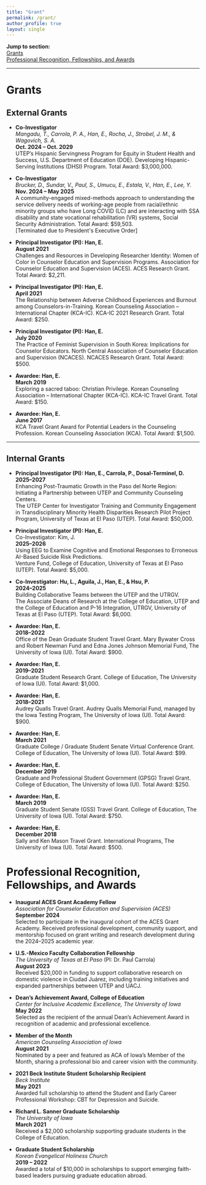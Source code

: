```yaml
---
title: "Grant"
permalink: /grant/
author_profile: true
layout: single    
---   
```


**Jump to section:**  
[Grants](#grants)  
[Professional Recognition, Fellowships, and Awards](#professional-recognition-fellowships-and-awards)

---

Grants
=================================================

## External Grants

* **Co-Investigator**  
  *Mangadu, T., Carrola, P. A., Han, E., Rocha, J., Strobel, J. M., & Wagovich, S. A.*  
  **Oct. 2024 – Oct. 2029**  
  UTEP’s Hispanic Servingness Program for Equity in Student Health and Success, U.S. Department of Education (DOE). Developing Hispanic-Serving Institutions (DHSI) Program. Total Award: $3,000,000.

* **Co-Investigator**  
  *Brucker, D., Sundar, V., Paul, S., Umucu, E., Estala, V., Han, E., Lee, Y.*  
  **Nov. 2024 – May 2025**  
  A community-engaged mixed-methods approach to understanding the service delivery needs of working-age people from racial/ethnic minority groups who have Long COVID (LC) and are interacting with SSA disability and state vocational rehabilitation (VR) systems, Social Security Administration. Total Award: $59,503.  
  [Terminated due to President's Executive Order]

* **Principal Investigator (PI): Han, E.**  
  **August 2021**  
  Challenges and Resources in Developing Researcher Identity: Women of Color in Counselor Education and Supervision Programs. Association for Counselor Education and Supervision (ACES). ACES Research Grant. Total Award: $2,211.

* **Principal Investigator (PI): Han, E.**  
  **April 2021**  
  The Relationship between Adverse Childhood Experiences and Burnout among Counselors-in-Training. Korean Counseling Association – International Chapter (KCA-IC). KCA-IC 2021 Research Grant. Total Award: $250.

* **Principal Investigator (PI): Han, E.**  
  **July 2020**  
  The Practice of Feminist Supervision in South Korea: Implications for Counselor Educators. North Central Association of Counselor Education and Supervision (NCACES). NCACES Research Grant. Total Award: $500.

* **Awardee: Han, E.**  
  **March 2019**  
  Exploring a sacred taboo: Christian Privilege. Korean Counseling Association – International Chapter (KCA-IC). KCA-IC Travel Grant. Total Award: $150.

* **Awardee: Han, E.**  
  **June 2017**  
  KCA Travel Grant Award for Potential Leaders in the Counseling Profession. Korean Counseling Association (KCA). Total Award: $1,500.

---

## Internal Grants

* **Principal Investigator (PI): Han, E., Carrola, P., Dosal-Terminel, D.**  
  **2025–2027**  
  Enhancing Post-Traumatic Growth in the Paso del Norte Region: Initiating a Partnership between UTEP and Community Counseling Centers.  
  The UTEP Center for Investigator Training and Community Engagement in Transdisciplinary Minority Health Disparities Research Pilot Project Program, University of Texas at El Paso (UTEP). Total Award: $50,000.

* **Principal Investigator (PI): Han, E.**  
  Co-Investigator: Kim, J.  
  **2025–2026**  
  Using EEG to Examine Cognitive and Emotional Responses to Erroneous AI-Based Suicide Risk Predictions.  
  Venture Fund, College of Education, University of Texas at El Paso (UTEP). Total Award: $5,000.

* **Co-Investigator: Hu, L., Aguila, J., Han, E., & Hsu, P.**  
  **2024–2025**  
  Building Collaborative Teams between the UTEP and the UTRGV.  
  The Associate Deans of Research at the College of Education, UTEP and the College of Education and P-16 Integration, UTRGV, University of Texas at El Paso (UTEP). Total Award: $6,000.

* **Awardee: Han, E.**  
  **2018–2022**  
  Office of the Dean Graduate Student Travel Grant. Mary Bywater Cross and Robert Newman Fund and Edna Jones Johnson Memorial Fund, The University of Iowa (UI). Total Award: $900.

* **Awardee: Han, E.**  
  **2019–2021**  
  Graduate Student Research Grant. College of Education, The University of Iowa (UI). Total Award: $1,000.

* **Awardee: Han, E.**  
  **2018–2021**  
  Audrey Qualls Travel Grant. Audrey Qualls Memorial Fund, managed by the Iowa Testing Program, The University of Iowa (UI). Total Award: $900.

* **Awardee: Han, E.**  
  **March 2021**  
  Graduate College / Graduate Student Senate Virtual Conference Grant. College of Education, The University of Iowa (UI). Total Award: $99.

* **Awardee: Han, E.**  
  **December 2019**  
  Graduate and Professional Student Government (GPSG) Travel Grant. College of Education, The University of Iowa (UI). Total Award: $250.

* **Awardee: Han, E.**  
  **March 2019**  
  Graduate Student Senate (GSS) Travel Grant. College of Education, The University of Iowa (UI). Total Award: $750.

* **Awardee: Han, E.**  
  **December 2018**  
  Sally and Ken Mason Travel Grant. International Programs, The University of Iowa (UI). Total Award: $500.


Professional Recognition, Fellowships, and Awards
=================================================

* **Inaugural ACES Grant Academy Fellow**  
  *Association for Counselor Education and Supervision (ACES)*  
  **September 2024**  
  Selected to participate in the inaugural cohort of the ACES Grant Academy. Received professional development, community support, and mentorship focused on grant writing and research development during the 2024–2025 academic year.

* **U.S.-Mexico Faculty Collaboration Fellowship**  
  *The University of Texas at El Paso* (PI: Dr. Paul Carrola)  
  **August 2023**  
  Received $20,000 in funding to support collaborative research on domestic violence in Ciudad Juárez, including training initiatives and expanded partnerships between UTEP and UACJ.

* **Dean’s Achievement Award, College of Education**  
  *Center for Inclusive Academic Excellence, The University of Iowa*  
  **May 2022**  
  Selected as the recipient of the annual Dean’s Achievement Award in recognition of academic and professional excellence.

* **Member of the Month**  
  *American Counseling Association of Iowa*  
  **August 2021**  
  Nominated by a peer and featured as ACA of Iowa’s Member of the Month, sharing a professional bio and career vision with the community.

* **2021 Beck Institute Student Scholarship Recipient**  
  *Beck Institute*  
  **May 2021**  
  Awarded full scholarship to attend the Student and Early Career Professional Workshop: CBT for Depression and Suicide.

* **Richard L. Sanner Graduate Scholarship**  
  *The University of Iowa*  
  **March 2021**  
  Received a $2,000 scholarship supporting graduate students in the College of Education.

* **Graduate Student Scholarship**  
  *Korean Evangelical Holiness Church*  
  **2019 – 2022**  
  Awarded a total of $10,000 in scholarships to support emerging faith-based leaders pursuing graduate education abroad.
